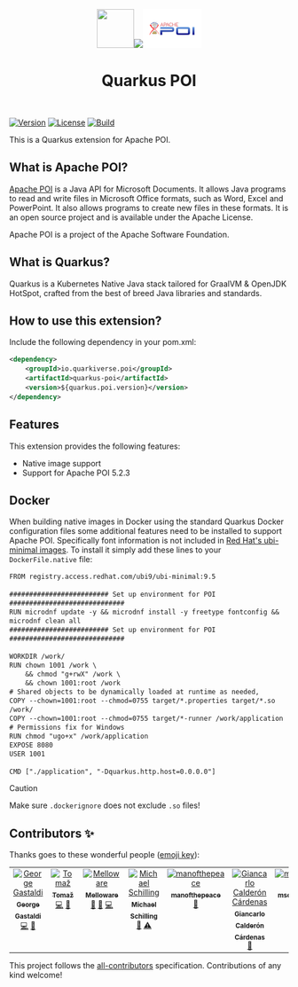 <div align="center">
<img src="https://github.com/quarkiverse/.github/blob/main/assets/images/quarkus.svg" width="67" height="70" ><img src="https://github.com/quarkiverse/.github/blob/main/assets/images/plus-sign.svg" height="70" ><img src="https://github.com/quarkiverse/quarkus-poi/blob/main/docs/modules/ROOT/assets/images/poi.svg" height="70" >

# Quarkus POI
</div>
<br>

[![Version](https://img.shields.io/maven-central/v/io.quarkiverse.poi/quarkus-poi?logo=apache-maven&style=flat-square)](https://search.maven.org/artifact/io.quarkiverse.poi/quarkus-poi)
[![License](https://img.shields.io/badge/License-Apache%202.0-blue.svg?style=flat-square)](https://opensource.org/licenses/Apache-2.0)
[![Build](https://github.com/quarkiverse/quarkus-poi/actions/workflows/build.yml/badge.svg)](https://github.com/quarkiverse/quarkus-poi/actions/workflows/build.yml)

This is a Quarkus extension for Apache POI.

## What is Apache POI?

[Apache POI](https://poi.apache.org) is a Java API for Microsoft Documents. It allows Java programs to read and write files in Microsoft Office formats, such as Word, Excel and PowerPoint. It also allows programs to create new files in these formats. It is an open source project and is available under the Apache License.

Apache POI is a project of the Apache Software Foundation.

## What is Quarkus?

Quarkus is a Kubernetes Native Java stack tailored for GraalVM & OpenJDK HotSpot, crafted from the best of breed Java libraries and standards.

## How to use this extension?

Include the following dependency in your pom.xml:

```xml
<dependency>
    <groupId>io.quarkiverse.poi</groupId>
    <artifactId>quarkus-poi</artifactId>
    <version>${quarkus.poi.version}</version>
</dependency>
```

## Features

This extension provides the following features:

- Native image support
- Support for Apache POI 5.2.3

## Docker

When building native images in Docker using the standard Quarkus Docker configuration files some additional features need to be
installed to support Apache POI.  Specifically font information is not included in [Red Hat's ubi-minimal images](https://developers.redhat.com/products/rhel/ubi).  To install it
simply add these lines to your `DockerFile.native` file:

```shell
FROM registry.access.redhat.com/ubi9/ubi-minimal:9.5

######################### Set up environment for POI #############################
RUN microdnf update -y && microdnf install -y freetype fontconfig && microdnf clean all
######################### Set up environment for POI #############################

WORKDIR /work/
RUN chown 1001 /work \
    && chmod "g+rwX" /work \
    && chown 1001:root /work
# Shared objects to be dynamically loaded at runtime as needed,
COPY --chown=1001:root --chmod=0755 target/*.properties target/*.so /work/
COPY --chown=1001:root --chmod=0755 target/*-runner /work/application
# Permissions fix for Windows
RUN chmod "ugo+x" /work/application
EXPOSE 8080
USER 1001

CMD ["./application", "-Dquarkus.http.host=0.0.0.0"]
```

> [!CAUTION]
> Make sure `.dockerignore` does not exclude `.so` files!

## Contributors ✨

Thanks goes to these wonderful people ([emoji key](https://allcontributors.org/docs/en/emoji-key)):

<!-- ALL-CONTRIBUTORS-LIST:START - Do not remove or modify this section -->
<!-- prettier-ignore-start -->
<!-- markdownlint-disable -->
<table>
  <tbody>
    <tr>
      <td align="center" valign="top" width="14.28%"><a href="http://gastaldi.wordpress.com"><img src="https://avatars.githubusercontent.com/u/54133?v=4?s=100" width="100px;" alt="George Gastaldi"/><br /><sub><b>George Gastaldi</b></sub></a><br /><a href="https://github.com/quarkiverse/quarkus-poi/commits?author=gastaldi" title="Code">💻</a> <a href="#maintenance-gastaldi" title="Maintenance">🚧</a></td>
      <td align="center" valign="top" width="14.28%"><a href="http://tomscode.com"><img src="https://avatars.githubusercontent.com/u/896029?v=4?s=100" width="100px;" alt="Tomaž"/><br /><sub><b>Tomaž</b></sub></a><br /><a href="https://github.com/quarkiverse/quarkus-poi/commits?author=tpodg" title="Code">💻</a> <a href="#maintenance-tpodg" title="Maintenance">🚧</a></td>
      <td align="center" valign="top" width="14.28%"><a href="http://melloware.com"><img src="https://avatars.githubusercontent.com/u/4399574?v=4?s=100" width="100px;" alt="Melloware"/><br /><sub><b>Melloware</b></sub></a><br /><a href="https://github.com/quarkiverse/quarkus-poi/commits?author=melloware" title="Documentation">📖</a> <a href="https://github.com/quarkiverse/quarkus-poi/issues?q=author%3Amelloware" title="Bug reports">🐛</a> <a href="https://github.com/quarkiverse/quarkus-poi/commits?author=melloware" title="Code">💻</a></td>
      <td align="center" valign="top" width="14.28%"><a href="https://github.com/knuspertante"><img src="https://avatars.githubusercontent.com/u/32802753?v=4?s=100" width="100px;" alt="Michael Schilling"/><br /><sub><b>Michael Schilling</b></sub></a><br /><a href="https://github.com/quarkiverse/quarkus-poi/issues?q=author%3Aknuspertante" title="Bug reports">🐛</a> <a href="https://github.com/quarkiverse/quarkus-poi/commits?author=knuspertante" title="Tests">⚠️</a></td>
      <td align="center" valign="top" width="14.28%"><a href="https://github.com/manofthepeace"><img src="https://avatars.githubusercontent.com/u/13215031?v=4?s=100" width="100px;" alt="manofthepeace"/><br /><sub><b>manofthepeace</b></sub></a><br /><a href="https://github.com/quarkiverse/quarkus-poi/issues?q=author%3Amanofthepeace" title="Bug reports">🐛</a></td>
      <td align="center" valign="top" width="14.28%"><a href="https://github.com/gian1200"><img src="https://avatars.githubusercontent.com/u/405347?v=4?s=100" width="100px;" alt="Giancarlo Calderón Cárdenas"/><br /><sub><b>Giancarlo Calderón Cárdenas</b></sub></a><br /><a href="https://github.com/quarkiverse/quarkus-poi/commits?author=gian1200" title="Documentation">📖</a></td>
      <td align="center" valign="top" width="14.28%"><a href="https://github.com/mschorsch"><img src="https://avatars.githubusercontent.com/u/4418363?v=4?s=100" width="100px;" alt="mschorsch"/><br /><sub><b>mschorsch</b></sub></a><br /><a href="https://github.com/quarkiverse/quarkus-poi/issues?q=author%3Amschorsch" title="Bug reports">🐛</a></td>
    </tr>
  </tbody>
</table>

<!-- markdownlint-restore -->
<!-- prettier-ignore-end -->

<!-- ALL-CONTRIBUTORS-LIST:END -->

This project follows the [all-contributors](https://github.com/all-contributors/all-contributors) specification. Contributions of any kind welcome!
